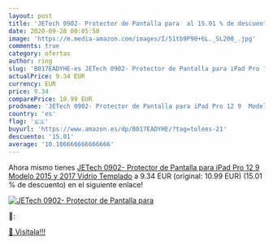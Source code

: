 ```yaml
---
layout: post
title: 'JETech 0902- Protector de Pantalla para  al 15.01 % de descuento'
date: 2020-09-28 00:05:50
image: 'https://m.media-amazon.com/images/I/51tb9P90+6L._SL200_.jpg'
comments: true
category: ofertas
author: ring
slug: 'B017EADYHE-es JETech 0902- Protector de Pantalla para iPad Pro 12 9  Modelo 2015 y 2017   Vidrio Templado'
actualPrice: 9.34 EUR
currency: EUR
price: 9.34
comparePrice: 10.99 EUR
prodname: 'JETech 0902- Protector de Pantalla para iPad Pro 12 9  Modelo 2015 y 2017   Vidrio Templado'
country: 'es'
flag: '🇪🇸'
buyurl: 'https://www.amazon.es/dp/B017EADYHE/?tag=tolees-21'
descuento: '15.01'
average: '10.106666666666666'
---
```


Ahora mismo tienes [JETech 0902- Protector de Pantalla para iPad Pro 12 9  Modelo 2015 y 2017   Vidrio Templado](https://www.amazon.es/dp/B017EADYHE/?tag=tolees-21) a 9.34 EUR (original: 10.99 EUR) (15.01 %  de descuento) en el siguiente enlace!

[![JETech 0902- Protector de Pantalla para ](https://m.media-amazon.com/images/I/51tb9P90+6L._SL200_.jpg)](https://www.amazon.es/dp/B017EADYHE/?tag=tolees-21)

🔎:


[🛒 Visítala!!!](https://www.amazon.es/dp/B017EADYHE/?tag=tolees-21)
